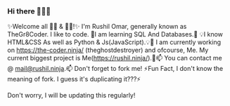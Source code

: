 ### Hi there 👋👋👋

<!--
**TheGr8Coder/TheGr8Coder** is a ✨ _special_ ✨ repository because its `README.md` (this file) appears on your GitHub profile.

Here are some ideas to get you started:

- 🔭 I’m currently working on ...
- 🌱 I’m currently learning ...
- 👯 I’m looking to collaborate on ...
- 🤔 I’m looking for help with ...
- 💬 Ask me about ...
- 📫 How to reach me: ...
- 😄 Pronouns: ...
- ⚡ Fun fact: ...
-->
✨Welcome all 👩‍💻 & 👨‍💻!✨ I'm Rushil Omar, generally known as TheGr8Coder. I like to code. 🌱I am learning SQL And Databases.🌱
💡I know HTML&CSS As well as Python & Js(JavaScript).💡🔭 I am currently working on https://the-coder.ninja/ (theghostdestroyer) and ofcourse, Me.
My current biggest project is Me(https://rushil.ninja/).🔭📫 You can contact me @ mail@rushil.ninja.📫 
Don't forget to fork me! ⚡Fun Fact, I don't know the meaning of fork. I guess it's duplicating it???⚡

Don't worry, I will be updating this regularly!
